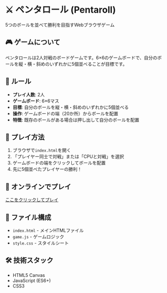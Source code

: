 # ⚔️ ペンタロール (Pentaroll)

5つのボールを並べて勝利を目指すWebブラウザゲーム

## 🎮 ゲームについて

ペンタロールは2人対戦のボードゲームです。6×6のゲームボードで、自分のボールを縦・横・斜めのいずれかに5個並べることが目標です。

## 📖 ルール

- **プレイ人数**: 2人
- **ゲームボード**: 6×6マス  
- **目標**: 自分のボールを縦・横・斜めのいずれかに5個並べる
- **操作**: ゲームボードの端（20か所）からボールを配置
- **特徴**: 既存のボールがある場合は押し出して自分のボールを配置

## 🚀 プレイ方法

1. ブラウザで`index.html`を開く
2. 「プレイヤー同士で対戦」または「CPUと対戦」を選択
3. ゲームボードの端をクリックしてボールを配置
4. 先に5個並べたプレイヤーの勝利！

## 🎯 オンラインでプレイ

[ここをクリックしてプレイ](https://circ-leaf.github.io/penta_roll/)

## 📁 ファイル構成

- `index.html` - メインHTMLファイル
- `game.js` - ゲームロジック
- `style.css` - スタイルシート

## 🛠️ 技術スタック

- HTML5 Canvas
- JavaScript (ES6+)
- CSS3 
